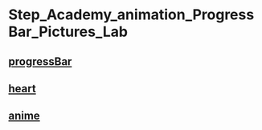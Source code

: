 # Step_Academy_animation_ProgressBar_Pictures_Lab
## [progressBar](https://svitlanasvit.github.io/Step_Academy_animation_ProgressBar_Pictures_Lab/progressBar.html)
## [heart](https://svitlanasvit.github.io/Step_Academy_animation_ProgressBar_Pictures_Lab/liveIcon.html)
## [anime](https://svitlanasvit.github.io/Step_Academy_animation_ProgressBar_Pictures_Lab/animPhotos.html)
